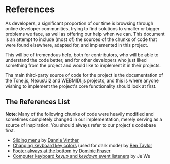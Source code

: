 # References

As developers, a significant proportion of our time is browsing through online developer communities, trying to find solutions to smaller or bigger problems we face, as well as offering our help when we can. This document is an attempt to include (most of) the sources of the chunks of code that were found elsewhere, adapted for, and implemented in this project.

This will be of tremendous help, both for contributors, who will be able to understand the code better, and for other developers who just liked something from the project and would like to implement it in their projects.

Tha main third-party source of code for the project is the documentation of the Tone.js, NexusUI2 and WEBMIDI.js projects, and this is where anyone wishing to implement the project's core functionality should look at first.

## The References List

**Note**: Many of the following chunks of code were heavily modified and sometimes completely changed in our implementation, merely serving as a source of inspiration. You should always refer to our project's codebase first.

- [Sliding menu](https://codepen.io/dannievinther/pen/NvZjvz?editors=1100) by [Dannie Vinther](https://github.com/dannievinther)
- [Changing keyboard key colors](https://github.com/nexus-js/ui/issues/69) (used for dark mode) by [Ben Taylor](https://github.com/taylorbf)
- [Footer always at the bottom](https://www.freecodecamp.org/news/how-to-keep-your-footer-where-it-belongs-59c6aa05c59c/) by [Dominic Fraser](https://github.com/dominicfraser)
- [Computer keyboard _keyup_ and _keydown_ event listeners](https://dev.to/je_we/building-a-simple-piano-with-tone-js-and-nexusui-part-1-415c) by Je We
